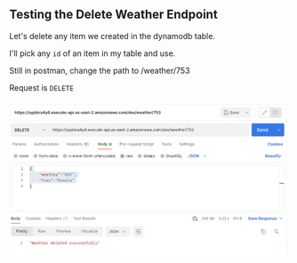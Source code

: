 ## Testing the Delete Weather Endpoint
Let's delete any item we created in the dynamodb table.

I'll pick any `id` of an item in my table and use.

Still in postman, change the path to /weather/753


Request is `DELETE`


![alt text](https://raw.githubusercontent.com/EducloudHQ/rest_with_sam_python/master/assets/delete_weather.png)